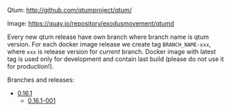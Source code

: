 Qtum: http://github.com/qtumproject/qtum/

Image: https://quay.io/repository/exodusmovement/qtumd

Every new qtum release have own branch where branch name is qtum version. For each docker image release we create tag `BRANCH_NAME-xxx`, where `xxx` is release version for *current* branch. Docker image with latest tag is used only for development and contain last build (please do not use it for production!).

Branches and releases:

  - [0.16.1](https://github.com/ExodusMovement/docker-qtumd/tree/0.16.1)
    - [0.16.1-001](https://github.com/ExodusMovement/docker-qtumd/tree/0.16.1-001)
